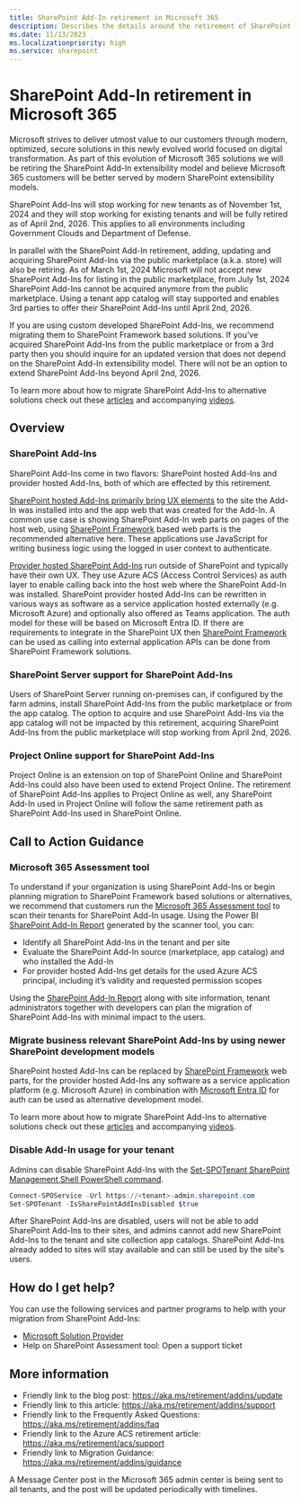 ```yaml
---
title: SharePoint Add-In retirement in Microsoft 365
description: Describes the details around the retirement of SharePoint Add-In in Microsoft 365.
ms.date: 11/13/2023
ms.localizationpriority: high
ms.service: sharepoint
---
```


# SharePoint Add-In retirement in Microsoft 365

Microsoft strives to deliver utmost value to our customers through modern, optimized, secure solutions in this newly evolved world focused on digital transformation. As part of this evolution of Microsoft 365 solutions we will be retiring the SharePoint Add-In extensibility model and believe Microsoft 365 customers will be better served by modern SharePoint extensibility models.

SharePoint Add-Ins will stop working for new tenants as of November 1st, 2024 and they will stop working for existing tenants and will be fully retired as of April 2nd, 2026. This applies to all environments including Government Clouds and Department of Defense.

In parallel with the SharePoint Add-In retirement, adding, updating and acquiring SharePoint Add-Ins via the public marketplace (a.k.a. store) will also be retiring. As of March 1st, 2024 Microsoft will not accept new SharePoint Add-Ins for listing in the public marketplace, from July 1st, 2024 SharePoint Add-Ins cannot be acquired anymore from the public marketplace. Using a tenant app catalog will stay supported and enables 3rd parties to offer their SharePoint Add-Ins until April 2nd, 2026.

If you are using custom developed SharePoint Add-Ins, we recommend migrating them to SharePoint Framework based solutions. If you’ve acquired SharePoint Add-Ins from the public marketplace or from a 3rd party then you should inquire for an updated version that does not depend on the SharePoint Add-In extensibility model. There will not be an option to extend SharePoint Add-Ins beyond April 2nd, 2026.

To learn more about how to migrate SharePoint Add-Ins to alternative solutions check out these [articles](https://aka.ms/retirement/addins/guidance) and accompanying [videos](https://aka.ms/sp/add-in/modernize/videos).

## Overview

### SharePoint Add-Ins

SharePoint Add-Ins come in two flavors: SharePoint hosted Add-Ins and provider hosted Add-Ins, both of which are effected by this retirement.

[SharePoint hosted Add-Ins primarily bring UX elements](sharepoint-add-ins.md#sharepoint-hosted-sharepoint-add-ins) to the site the Add-In was installed into and the app web that was created for the Add-In. A common use case is showing SharePoint Add-In web parts on pages of the host web, using [SharePoint Framework](https://aka.ms/spfx) based web parts is the recommended alternative here. These applications use JavaScript for writing business logic using the logged in user context to authenticate.

[Provider hosted SharePoint Add-Ins](sharepoint-add-ins.md#provider-hosted-sharepoint-add-ins) run outside of SharePoint and typically have their own UX. They use Azure ACS (Access Control Services) as auth layer to enable calling back into the host web where the SharePoint Add-In was installed. SharePoint provider hosted Add-Ins can be rewritten in various ways as software as a service application hosted externally (e.g. Microsoft Azure) and optionally also offered as Teams application. The auth model for these will be based on Microsoft Entra ID. If there are requirements to integrate in the SharePoint UX then [SharePoint Framework](https://aka.ms/spfx) can be used as calling into external application APIs can be done from SharePoint Framework solutions.

### SharePoint Server support for SharePoint Add-Ins

Users of SharePoint Server running on-premises can, if configured by the farm admins, install SharePoint Add-Ins from the public marketplace or from the app catalog. The option to acquire and use SharePoint Add-Ins via the app catalog will not be impacted by this retirement, acquiring SharePoint Add-Ins from the public marketplace will stop working from April 2nd, 2026.

### Project Online support for SharePoint Add-Ins

Project Online is an extension on top of SharePoint Online and SharePoint Add-Ins could also have been used to extend Project Online. The retirement of SharePoint Add-Ins applies to Project Online as well, any SharePoint Add-In used in Project Online will follow the same retirement path as SharePoint Add-Ins used in SharePoint Online.

## Call to Action Guidance

### Microsoft 365 Assessment tool

To understand if your organization is using SharePoint Add-Ins or begin planning migration to SharePoint Framework based solutions or alternatives, we recommend that customers run the [Microsoft 365 Assessment tool](https://aka.ms/assessment/addinsacs) to scan their tenants for SharePoint Add-In usage. Using the Power BI [SharePoint Add-In Report](https://aka.ms/assessment/addinsacsreport) generated by the scanner tool, you can:

- Identify all SharePoint Add-Ins in the tenant and per site
- Evaluate the SharePoint Add-In source (marketplace, app catalog) and who installed the Add-In
- For provider hosted Add-Ins get details for the used Azure ACS principal, including it’s validity and requested permission scopes

Using the [SharePoint Add-In Report](https://aka.ms/assessment/addinsacsreport) along with site information, tenant administrators together with developers can plan the migration of SharePoint Add-Ins with minimal impact to the users.

### Migrate business relevant SharePoint Add-Ins by using newer SharePoint development models

SharePoint hosted Add-Ins can be replaced by [SharePoint Framework](https://aka.ms/spfx) web parts, for the provider hosted Add-Ins any software as a service application platform (e.g. Microsoft Azure) in combination with [Microsoft Entra ID](https://learn.microsoft.com/azure/active-directory/develop/) for auth can be used as alternative development model.

To learn more about how to migrate SharePoint Add-Ins to alternative solutions check out these [articles](https://aka.ms/retirement/addins/guidance) and accompanying [videos](https://aka.ms/sp/add-in/modernize/videos).

### Disable Add-In usage for your tenant

Admins can disable SharePoint Add-Ins with the [Set-SPOTenant SharePoint Management Shell PowerShell command](https://learn.microsoft.com/powershell/module/sharepoint-online/set-spotenant?view=sharepoint-ps).

```PowerShell
Connect-SPOService -Url https://<tenant>-admin.sharepoint.com
Set-SPOTenant -IsSharePointAddInsDisabled $true
```

After SharePoint Add-Ins are disabled, users will not be able to add SharePoint Add-Ins to their sites, and admins cannot add new SharePoint Add-Ins to the tenant and site collection app catalogs. SharePoint Add-Ins already added to sites will stay available and can still be used by the site's users.

## How do I get help?

You can use the following services and partner programs to help with your migration from SharePoint Add-Ins:

- [Microsoft Solution Provider](https://www.microsoft.com/en-us/solution-providers/home)
- Help on SharePoint Assessment tool: Open a support ticket

## More information

- Friendly link to the blog post: https://aka.ms/retirement/addins/update
- Friendly link to this article: https://aka.ms/retirement/addins/support
- Friendly link to the Frequently Asked Questions: https://aka.ms/retirement/addins/faq
- Friendly link to the Azure ACS retirement article: https://aka.ms/retirement/acs/support
- Friendly link to Migration Guidance: https://aka.ms/retirement/addins/guidance

A Message Center post in the Microsoft 365 admin center is being sent to all tenants, and the post will be updated periodically with timelines.
